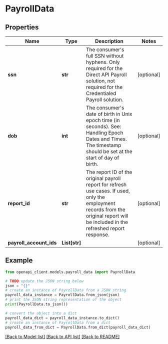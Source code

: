 # PayrollData


## Properties

Name | Type | Description | Notes
------------ | ------------- | ------------- | -------------
**ssn** | **str** | The consumer&#39;s full SSN without hyphens. Only required for the Direct API Payroll solution, not required for the Credentialed Payroll solution. | [optional] 
**dob** | **int** | The consumer&#39;s date of birth in Unix epoch time (in seconds). See: Handling Epoch Dates and Times. The timestamp should be set at the start of day of birth. | [optional] 
**report_id** | **str** | The report ID of the original payroll report for refresh use cases. If used, only the employment records from the original report will be included in the refreshed report response. | [optional] 
**payroll_account_ids** | **List[str]** |  | [optional] 

## Example

```python
from openapi_client.models.payroll_data import PayrollData

# TODO update the JSON string below
json = "{}"
# create an instance of PayrollData from a JSON string
payroll_data_instance = PayrollData.from_json(json)
# print the JSON string representation of the object
print(PayrollData.to_json())

# convert the object into a dict
payroll_data_dict = payroll_data_instance.to_dict()
# create an instance of PayrollData from a dict
payroll_data_from_dict = PayrollData.from_dict(payroll_data_dict)
```
[[Back to Model list]](../README.md#documentation-for-models) [[Back to API list]](../README.md#documentation-for-api-endpoints) [[Back to README]](../README.md)


